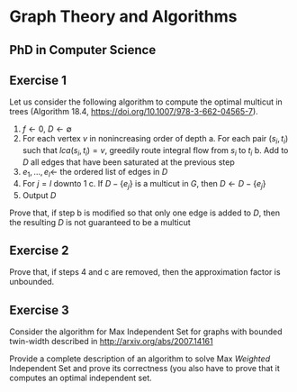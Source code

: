 # Graph Theory and Algorithms
## PhD in Computer Science



## Exercise 1

Let us consider the following algorithm to compute the optimal multicut in trees (Algorithm 18.4, https://doi.org/10.1007/978-3-662-04565-7).

1.  $f\gets 0$, $D\gets \emptyset$
2.  For each vertex $v$ in nonincreasing order of depth
  a.  For each pair $(s_i, t_i)$ such that $lca(s_i, t_i) = v$, greedily route integral flow from $s_i$ to $t_i$
  b.  Add to $D$ all edges that have been saturated at the previous step
3.  $e_1, \ldots , e_l \gets$ the ordered list of edges in $D$
4.  For $j=l$ downto $1$
  c.  If $D-\{e_j\}$ is a multicut in $G$, then $D\gets D-\{e_j\}$
5.  Output $D$


Prove that, if step b is modified so that only one edge is added to $D$, then the resulting $D$ is not guaranteed to be a multicut

## Exercise 2

Prove that, if steps 4 and c are removed, then the approximation factor is unbounded.

## Exercise 3

Consider the algorithm for Max Independent Set for graphs with bounded twin-width described in http://arxiv.org/abs/2007.14161

Provide a complete description of an algorithm to solve Max *Weighted* Independent Set and prove its correctness (you also have to prove that it computes an optimal independent set.
